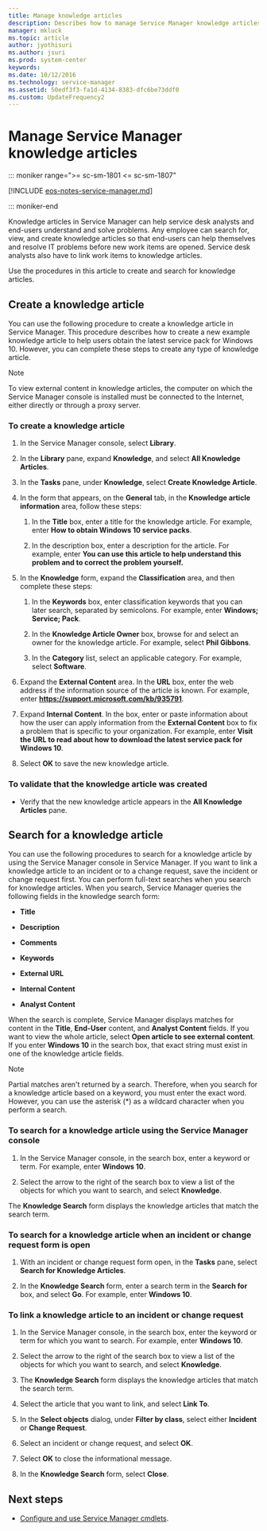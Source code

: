 ```yaml
---
title: Manage knowledge articles
description: Describes how to manage Service Manager knowledge articles.
manager: mkluck
ms.topic: article
author: jyothisuri
ms.author: jsuri
ms.prod: system-center
keywords:
ms.date: 10/12/2016
ms.technology: service-manager
ms.assetid: 50edf3f3-fa1d-4134-8383-dfc6be73ddf0
ms.custom: UpdateFrequency2
---
```


# Manage Service Manager knowledge articles

::: moniker range=">= sc-sm-1801 <= sc-sm-1807"

[!INCLUDE [eos-notes-service-manager.md](../includes/eos-notes-service-manager.md)]

::: moniker-end

Knowledge articles in Service Manager can help service desk analysts and end-users understand and solve problems. Any employee can search for, view, and create knowledge articles so that end-users can help themselves and resolve IT problems before new work items are opened. Service desk analysts also have to link work items to knowledge articles.

Use the procedures in this article to create and search for knowledge articles.

## Create a knowledge article

You can use the following procedure to create a knowledge article in Service Manager. This procedure describes how to create a new example knowledge article to help users obtain the latest service pack for Windows 10. However, you can complete these steps to create any type of knowledge article.

> [!NOTE]
> To view external content in knowledge articles, the computer on which the Service Manager console is installed must be connected to the Internet, either directly or through a proxy server.

### To create a knowledge article

1.  In the Service Manager console, select **Library**.

2.  In the **Library** pane, expand **Knowledge**, and select **All Knowledge Articles**.

3.  In the **Tasks** pane, under **Knowledge**, select **Create Knowledge Article**.

4.  In the form that appears, on the **General** tab, in the **Knowledge article information** area, follow these steps:

    1.  In the **Title** box, enter a title for the knowledge article. For example, enter **How to obtain Windows 10 service packs**.

    2.  In the description box, enter a description for the article. For example, enter **You can use this article to help understand this problem and to correct the problem yourself.**

5.  In the **Knowledge** form, expand the **Classification** area, and then complete these steps:

    1.  In the **Keywords** box, enter classification keywords that you can later search, separated by semicolons. For example, enter **Windows; Service; Pack**.

    2.  In the **Knowledge Article Owner** box, browse for and select an owner for the knowledge article. For example, select **Phil Gibbons**.

    3.  In the **Category** list, select an applicable category. For example, select **Software**.

6.  Expand the **External Content** area. In the **URL** box, enter the web address if the information source of the article is known. For example, enter **https://support.microsoft.com/kb/935791**.

7.  Expand **Internal Content**. In the box, enter or paste information about how the user can apply information from the **External Content** box to fix a problem that is specific to your organization. For example, enter **Visit the URL to read about how to download the latest service pack for Windows 10**.

8.  Select **OK** to save the new knowledge article.

### To validate that the knowledge article was created

-   Verify that the new knowledge article appears in the **All Knowledge Articles** pane.



## Search for a knowledge article
You can use the following procedures to search for a knowledge article by using the Service Manager console in Service Manager. If you want to link a knowledge article to an incident or to a change request, save the incident or change request first. You can perform full-text searches when you search for knowledge articles. When you search, Service Manager queries the following fields in the knowledge search form:

-   **Title**

-   **Description**

-   **Comments**

-   **Keywords**

-   **External URL**

-   **Internal Content**

-   **Analyst Content**

When the search is complete, Service Manager displays matches for content in the **Title**, **End-User** content, and **Analyst Content** fields. If you want to view the whole article, select **Open article to see external content**. If you enter **Windows 10** in the search box, that exact string must exist in one of the knowledge article fields.

> [!NOTE]
> Partial matches aren't returned by a search. Therefore, when you search for a knowledge article based on a keyword, you must enter the exact word. However, you can use the asterisk (&#42;) as a wildcard character when you perform a search.

### To search for a knowledge article using the Service Manager console

1.  In the Service Manager console, in the search box, enter a keyword or term. For example, enter **Windows 10**.

2.  Select the arrow to the right of the search box to view a list of the objects for which you want to search, and select **Knowledge**.

The **Knowledge Search** form displays the knowledge articles that match the search term.

### To search for a knowledge article when an incident or change request form is open

1.  With an incident or change request form open, in the **Tasks** pane, select **Search for Knowledge Articles**.

2.  In the **Knowledge Search** form, enter a search term in the **Search for** box, and select **Go**. For example, enter **Windows 10**.

### To link a knowledge article to an incident or change request

1.  In the Service Manager console, in the search box, enter the keyword or term for which you want to search. For example, enter **Windows 10**.

2.  Select the arrow to the right of the search box to view a list of the objects for which you want to search, and select **Knowledge**.

3.  The **Knowledge Search** form displays the knowledge articles that match the search term.

4.  Select the article that you want to link, and select **Link To**.

5.  In the **Select objects** dialog, under **Filter by class**, select either **Incident** or **Change Request**.

6.  Select an incident or change request, and select **OK**.

7.  Select **OK** to close the informational message.

8.  In the **Knowledge Search** form, select **Close**.

## Next steps

- [Configure and use Service Manager cmdlets](sm-cmdlets.md).
